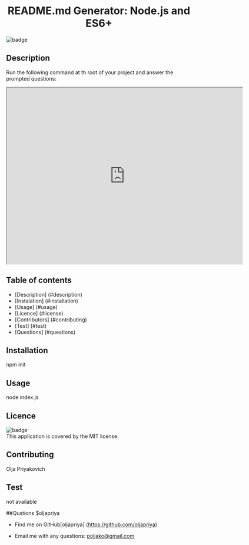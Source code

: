 
  <h1 align="center">README.md Generator: Node.js and ES6+</h1>

  ![badge](https://img.shields.io/badge/license-MIT-green)
  


  ## Description 
  Run the following command at th root of your project and answer the prompted questions:
  <iframe src="https://drive.google.com/file/d/1klr_SEdCqJ3ID8f_wk2y4MleWvp4RRLh/preview" width="640" height="480">    </iframe>


 


  ## Table of contents
  - [Description] (#description)
  - [Instalation] (#installation)
  - [Usage] (#usage)
  - [Licence] (#license)
  - [Contributors] (#contributing)
  - [Test] (#test)
  - [Questions] (#questions)
  

  ## Installation
  npm init

  ## Usage 
  node index.js

  ## Licence
  ![badge](https://img.shields.io/badge/license-MIT-green)<br/>
  This application is covered by the MIT license.

  ## Contributing
  Olja Priyakovich

  ## Test
  not available

  ##Qustions
  $oljapriya
  - Find me on GitHub[oljapriya] (https://github.com/oljapriya)<br/>

  - Email me with any questions: poljako@gmail.com
  
 

  
